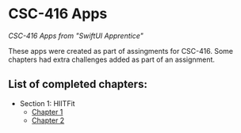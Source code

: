 # CSC-416 Apps
*CSC-416 Apps from "SwiftUI Apprentice"*

These apps were created as part of assingments for CSC-416. 
Some chapters had extra challenges added as part of an assignment.

## List of completed chapters:
* Section 1: HIITFit
  * [Chapter 1](https://github.com/quinn-brittain/csc-416-apps/tree/chapter1/)
  * [Chapter 2](https://github.com/quinn-brittain/csc-416-apps/tree/chapter2/)
